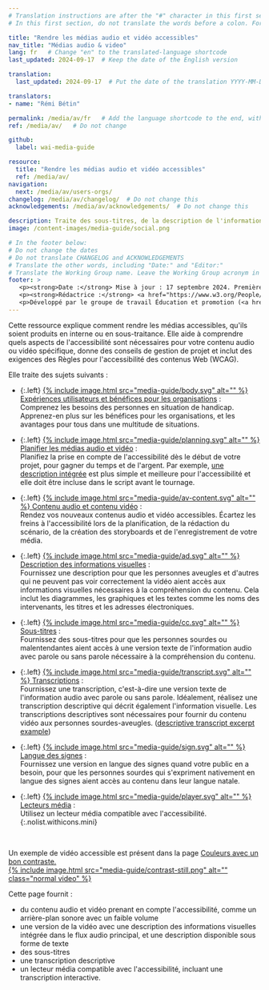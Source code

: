 ```yaml
---
# Translation instructions are after the "#" character in this first section. They are comments that do not show up in the web page. You do not need to translate the instructions after "#".
# In this first section, do not translate the words before a colon. For example, do not translate "title:". Do translate the text after "title:".

title: "Rendre les médias audio et vidéo accessibles"
nav_title: "Médias audio & video"
lang: fr   # Change "en" to the translated-language shortcode
last_updated: 2024-09-17  # Keep the date of the English version

translation:
  last_updated: 2024-09-17  # Put the date of the translation YYYY-MM-DD (with month in the middle)

translators:
- name: "Rémi Bétin"

permalink: /media/av/fr   # Add the language shortcode to the end, with no slash at the end. For example /path/to/file/fr
ref: /media/av/   # Do not change

github:
  label: wai-media-guide

resource:
  title: "Rendre les médias audio et vidéo accessibles"
  ref: /media/av/
navigation:
  next: /media/av/users-orgs/
changelog: /media/av/changelog/  # Do not change this
acknowledgements: /media/av/acknowledgements/  # Do not change this

description: Traite des sous-titres, de la description de l'information visuelle (audio-description, vidéo-description, vidéo décrite) des lecteurs de média and d'autres exigences d'accessibilités.
image: /content-images/media-guide/social.png

# In the footer below:
# Do not change the dates
# Do not translate CHANGELOG and ACKNOWLEDGEMENTS
# Translate the other words, including "Date:" and "Editor:"
# Translate the Working Group name. Leave the Working Group acronym in English.
footer: >
   <p><strong>Date :</strong> Mise à jour : 17 septembre 2024. Première publication septembre 2019. CHANGELOG.</p>
   <p><strong>Rédactrice :</strong> <a href="https://www.w3.org/People/Shawn">Shawn Lawton Henry</a>. ACKNOWLEDGEMENTS liste les contributeurs et les crédits.</p>
   <p>Développé par le groupe de travail Éducation et promotion (<a href="https://www.w3.org/WAI/EO/">EOWG</a>). Rédigé initialement dans le cadre du projet <a href="https://www.w3.org/WAI/WCAGTA/">WCAG TA</a> financé par le <abbr title="United States">U.S.</abbr> Access Board. Révisé dans le cadre du projet <a href="https://www.w3.org/WAI/expand-access/">WAI Expanding Access</a> financé par la fondation Ford.</p>
---
```


Cette ressource explique comment rendre les médias accessibles, qu'ils soient produits en interne ou en sous-traitance. Elle aide à comprendre quels aspects de l'accessibilité sont nécessaires pour votre contenu audio ou vidéo spécifique, donne des conseils de gestion de projet et inclut des exigences des Règles pour l'accessibilité des contenus Web (WCAG).

Elle traite des sujets suivants :

* {:.left} [{% include image.html src="media-guide/body.svg" alt="" %} Expériences utilisateurs et bénéfices pour les organisations](/media/av/users-orgs/) :<br>Comprenez les besoins des personnes en situation de handicap. Apprenez-en plus sur les bénéfices pour les organisations, et les avantages pour tous dans une multitude de situations.

* {:.left} [{% include image.html src="media-guide/planning.svg" alt="" %} Planifier les médias audio et vidéo](/media/av/planning/) :<br>Planifiez la prise en compte de l'accessibilité dès le début de votre projet, pour gagner du temps et de l'argent. Par exemple, [une description intégrée](/media/av/av-content/#integrate-description) est plus simple et meilleure pour l'accessibilité et elle doit être incluse dans le script avant le tournage.

* {:.left} [{% include image.html src="media-guide/av-content.svg" alt="" %} Contenu audio et contenu vidéo](/media/av/av-content/) :<br>Rendez vos nouveaux contenus audio et vidéo accessibles. Écartez les freins à l'accessibilité lors de la planification, de la rédaction du scénario, de la création des storyboards et de l'enregistrement de votre média.

* {:.left} [{% include image.html src="media-guide/ad.svg" alt="" %} Description des informations visuelles](/media/av/description/) :<br>Fournissez une description pour que les personnes aveugles et d'autres qui ne peuvent pas voir correctement la vidéo aient accès aux informations visuelles nécessaires à la compréhension du contenu. Cela inclut les diagrammes, les graphiques et les textes comme les noms des intervenants, les titres et les adresses électroniques.

* {:.left} [{% include image.html src="media-guide/cc.svg" alt="" %} Sous-titres](/media/av/captions/) :<br>Fournissez des sous-titres pour que les personnes sourdes ou malentendantes aient accès à une version texte de l'information audio avec parole ou sans parole nécessaire à la compréhension du contenu.

* {:.left} [{% include image.html src="media-guide/transcript.svg" alt="" %} Transcriptions](/media/av/transcripts/) :<br>Fournissez une transcription, c'est-à-dire une version texte de l'information audio avec parole ou sans parole. Idéalement, réalisez une transcription descriptive qui décrit également l'information visuelle. Les transcriptions descriptives sont nécessaires pour fournir du contenu vidéo aux personnes sourdes-aveugles. ([descriptive transcript excerpt example](/media/av/transcripts/#descriptive))

* {:.left} [{% include image.html src="media-guide/sign.svg" alt="" %} Langue des signes](/media/av/sign-languages/) :<br>Fournissez une version en langue des signes quand votre public en a besoin, pour que les personnes sourdes qui s'expriment nativement en langue des signes aient accès au contenu dans leur langue natale.

* {:.left} [{% include image.html src="media-guide/player.svg" alt="" %} Lecteurs média](/media/av/player/) : <br>Utilisez un lecteur média compatible avec l'accessibilité.
{:.nolist.withicons.mini}

<br>

Un exemple de vidéo accessible est présent dans la page [Couleurs avec un bon contraste.<br>
{% include image.html src="media-guide/contrast-still.png" alt="" class="normal video" %}](/perspective-videos/contrast/)

Cette page fournit :
* du contenu audio et vidéo prenant en compte l'accessibilité, comme un arrière-plan sonore avec un faible volume
* une version de la vidéo avec une description des informations visuelles intégrée dans le flux audio principal, et une description disponible sous forme de texte
* des sous-titres
* une transcription descriptive
* un lecteur média compatible avec l'accessibilité, incluant une transcription interactive.
